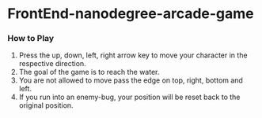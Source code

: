 FrontEnd-nanodegree-arcade-game
===============================

### How to Play

1. Press the up, down, left, right arrow key to move your character in the respective direction.
2. The goal of the game is to reach the water.
3. You are not allowed to move pass the edge on top, right, bottom and left.
4. If you run into an enemy-bug, your position will be reset back to the original position.
